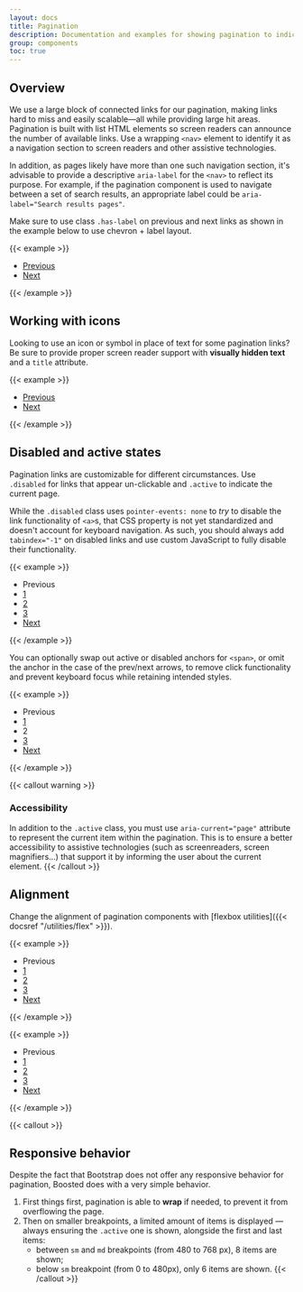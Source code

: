 ```yaml
---
layout: docs
title: Pagination
description: Documentation and examples for showing pagination to indicate a series of related content exists across multiple pages.
group: components
toc: true
---
```


## Overview

We use a large block of connected links for our pagination, making links hard to miss and easily scalable—all while providing large hit areas. Pagination is built with list HTML elements so screen readers can announce the number of available links. Use a wrapping `<nav>` element to identify it as a navigation section to screen readers and other assistive technologies.

In addition, as pages likely have more than one such navigation section, it's advisable to provide a descriptive `aria-label` for the `<nav>` to reflect its purpose. For example, if the pagination component is used to navigate between a set of search results, an appropriate label could be `aria-label="Search results pages"`.

<!-- Boosted mod -->

Make sure to use class `.has-label` on previous and next links as shown in the example below to use chevron + label layout.

{{< example >}}
<nav role="navigation" aria-label="Pagination example">
  <!-- boosted mod -->
  <ul class="pagination">
    <li class="page-item"><a class="page-link has-label" href="#">Previous</a></li>
    <li class="page-item"><a class="page-link has-label" href="#">Next</a></li>
  </ul>
  <!-- end mod -->
</nav>
{{< /example >}}

## Working with icons

<!-- Boosted mod -->

Looking to use an icon or symbol in place of text for some pagination links? Be sure to provide proper screen reader support with **visually hidden text** and a `title` attribute.

{{< example >}}
<nav role="navigation" aria-label="Pagination example with icons">
  <ul class="pagination">
    <li class="page-item">
      <a class="page-link" href="#" title="Previous">
        <span class="sr-only">Previous</span>
      </a>
    </li>
    <li class="page-item">
      <a class="page-link" href="#" title="Next">
        <span class="sr-only">Next</span>
      </a>
    </li>
  </ul>
</nav>
{{< /example >}}

## Disabled and active states

Pagination links are customizable for different circumstances. Use `.disabled` for links that appear un-clickable and `.active` to indicate the current page.

While the `.disabled` class uses `pointer-events: none` to _try_ to disable the link functionality of `<a>`s, that CSS property is not yet standardized and doesn't account for keyboard navigation. As such, you should always add `tabindex="-1"` on disabled links and use custom JavaScript to fully disable their functionality.

{{< example >}}
<nav role="navigation" aria-label="Pagination example with disabled item">
  <ul class="pagination">
    <li class="page-item disabled">
      <a class="page-link has-label">Previous</a>
    </li>
    <li class="page-item"><a class="page-link" href="#">1</a></li>
    <li class="page-item active" aria-current="page">
      <a class="page-link" href="#">2</a>
    </li>
    <li class="page-item"><a class="page-link" href="#">3</a></li>
    <li class="page-item">
      <a class="page-link has-label" href="#">Next</a>
    </li>
  </ul>
</nav>
{{< /example >}}

You can optionally swap out active or disabled anchors for `<span>`, or omit the anchor in the case of the prev/next arrows, to remove click functionality and prevent keyboard focus while retaining intended styles.

{{< example >}}
<nav role="navigation" aria-label="Pagination example with active span item">
  <ul class="pagination">
    <li class="page-item disabled">
      <a class="page-link" title="Previous">
        <span class="sr-only">Previous</span>
      </a>
    </li>
    <li class="page-item"><a class="page-link" href="#">1</a></li>
    <li class="page-item active" aria-current="page">
      <span class="page-link">2</span>
    </li>
    <li class="page-item"><a class="page-link" href="#">3</a></li>
    <li class="page-item">
      <a class="page-link" href="#" title="Next">
        <span class="sr-only">Next</span>
      </a>
    </li>
  </ul>
</nav>
{{< /example >}}

<!-- Boosted mod -->

{{< callout warning >}}
### Accessibility

In addition to the `.active` class, you must use `aria-current="page"` attribute to represent the current item within the pagination. This is to ensure a better accessibility to assistive technologies (such as screenreaders, screen magnifiers…) that support it by informing the user about the current element.
{{< /callout >}}

<!-- End mod -->

<!-- Boosted mod: no pagination sizes -->

## Alignment

Change the alignment of pagination components with [flexbox utilities]({{< docsref "/utilities/flex" >}}).

{{< example >}}
<nav role="navigation" aria-label="Pagination example, centered">
  <ul class="pagination justify-content-center">
    <li class="page-item disabled">
      <a class="page-link" title="Previous">
        <span class="sr-only">Previous</span>
      </a>
    </li>
    <li class="page-item"><a class="page-link" href="#">1</a></li>
    <li class="page-item"><a class="page-link" href="#">2</a></li>
    <li class="page-item"><a class="page-link" href="#">3</a></li>
    <li class="page-item">
      <a class="page-link" href="#" title="Next">
        <span class="sr-only">Next</span>
      </a>
    </li>
  </ul>
</nav>
{{< /example >}}

{{< example >}}
<nav role="navigation" aria-label="Pagination example, end aligned">
  <ul class="pagination justify-content-end">
    <li class="page-item disabled">
      <a class="page-link" title="Previous">
        <span class="sr-only">Previous</span>
      </a>
    </li>
    <li class="page-item"><a class="page-link" href="#">1</a></li>
    <li class="page-item"><a class="page-link" href="#">2</a></li>
    <li class="page-item"><a class="page-link" href="#">3</a></li>
    <li class="page-item">
      <a class="page-link" href="#" title="Next">
        <span class="sr-only">Next</span>
      </a>
    </li>
  </ul>
</nav>
{{< /example >}}

<!-- Boosted mod -->

{{< callout >}}
## Responsive behavior

Despite the fact that Bootstrap does not offer any responsive behavior for pagination, Boosted does with a very simple behavior.

1. First things first, pagination is able to **wrap** if needed, to prevent it from overflowing the page.
2. Then on smaller breakpoints, a limited amount of items is displayed — always ensuring the `.active` one is shown, alongside the first and last items:
   - between `sm` and `md` breakpoints (from 480 to 768 px), 8 items are shown;
   - below `sm` breakpoint (from 0 to 480px), only 6 items are shown.
{{< /callout >}}

<!-- End mod -->
